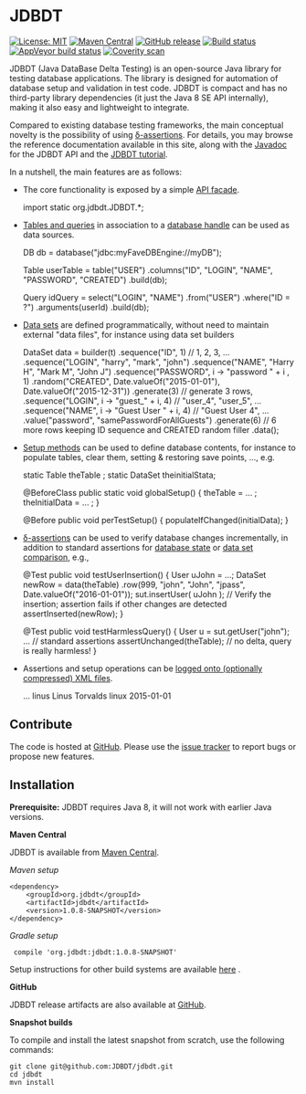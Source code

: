 # JDBDT 

[![License: MIT](https://img.shields.io/badge/License-MIT-yellow.svg)](http://jdbdt.org/MIT_License.html)
[![Maven Central](https://img.shields.io/maven-central/v/org.jdbdt/jdbdt.svg)](https://search.maven.org/#search%7Cga%7C1%7Corg.jdbdt)
[![GitHub release](https://img.shields.io/github/release/JDBDT/jdbdt.svg)](https://github.com/JDBDT/jdbdt/releases)
[![Build status](https://api.travis-ci.org/JDBDT/jdbdt.png?branch=master)](https://travis-ci.org/JDBDT/jdbdt)
[![AppVeyor build status](https://ci.appveyor.com/api/projects/status/647d281hp1b8py3p?svg=false)](https://ci.appveyor.com/project/edrdo/jdbdt)
[![Coverity scan](https://scan.coverity.com/projects/13763/badge.svg?flat=1)](https://scan.coverity.com/projects/edrdo-jdbdt)

JDBDT (Java DataBase Delta Testing) is an open-source Java library for 
testing database applications. The library is designed for automation 
of database setup and validation in test code. 
JDBDT is compact and has no third-party library dependencies (it just the Java 8 SE API internally), 
making it also easy and lightweight to integrate. 

Compared to existing database testing frameworks, the main conceptual novelty
is the possibility of using [&delta;-assertions](DBAssertions.html#DeltaAssertions). 
For details, you may browse the reference documentation available in this site, along with the [Javadoc](apidocs/index.html?org/jdbdt/JDBDT.html) for the JDBDT API and the [JDBDT tutorial](Tutorial.html).

In a nutshell, the main features are as follows:

* The core functionality is exposed by a simple [API facade](Facade.html).


    import static org.jdbdt.JDBDT.*;


* [Tables and queries](DataSources.html) in association to a [database handle](DB.html) 
can be used as data sources.   


    DB db = database("jdbc:myFaveDBEngine://myDB");
    
    Table userTable = 
      table("USER")
	 .columns("ID", "LOGIN", "NAME", "PASSWORD", "CREATED")
	 .build(db);
	 
	Query idQuery = 
	  select("LOGIN", "NAME")
     .from("USER")
     .where("ID = ?")
     .arguments(userId)
     .build(db);


* [Data sets](DataSets.html) are defined programmatically,
without need to maintain external "data files", for instance using data set builders


    DataSet data = 
       builder(t)
      .sequence("ID", 1) // 1, 2, 3, ...
      .sequence("LOGIN", "harry", "mark", "john")
      .sequence("NAME", "Harry H", "Mark M", "John J")
      .sequence("PASSWORD", i -> "password " + i , 1)
      .random("CREATED", Date.valueOf("2015-01-01"), Date.valueOf("2015-12-31"))
      .generate(3) // generate 3 rows, 
      .sequence("LOGIN", i -> "guest_" + i, 4)  // "user_4", "user_5", ...
      .sequence("NAME", i -> "Guest User " + i, 4) // "Guest User 4", ...
      .value("password", "samePasswordForAllGuests") 
      .generate(6) // 6 more rows keeping ID sequence and CREATED random filler
      .data();   
   
      
* [Setup methods](DBSetup.html) can be used to define database contents, 
for instance to populate tables, clear them, setting & restoring save points, ..., e.g.


    static Table theTable ;
    static DataSet theinitialStata; 
    
    @BeforeClass
    public static void globalSetup() {
      theTable = ... ;
      theInitialData = ... ;
    }
    
    @Before
    public void perTestSetup() {
       populateIfChanged(initialData);
    }


* [&delta;-assertions](DBAssertions.html#DeltaAssertions) can be used to verify 
database changes incrementally, in addition to standard
assertions for [database state](DBAssertions.html#StateAssertions) 
or [data set comparison](DBAssertions.html#DataSetAssertions), e.g., 

   
    @Test
    public void testUserInsertion() {
      User uJohn = ...;
      DataSet newRow = 
         data(theTable)
        .row(999, "john", "John", "jpass", Date.valueOf("2016-01-01"));
	  sut.insertUser( uJohn ); 
	  // Verify the insertion; assertion fails if other changes are detected
	  assertInserted(newRow); 
	}
	
	@Test
	public void testHarmlessQuery() {
	  User u = sut.getUser("john");
	  ... // standard assertions
	  assertUnchanged(theTable); // no delta, query is really harmless!
    }
    
* Assertions and setup operations can be [logged onto (optionally compressed) XML files](Logs.html).


	<jdbdt-log-message time="..." version="...">
    ...
	  <delta-assertion>
        <expected>
          <old-data count="0"/>
          <new-data count="0"/>
        </expected>
        <errors>
      	  <old-data>
            <expected count="0"/>
            <actual count="1">
              <row>
                <column java-type="java.lang.String" label="LOGIN">linus</column>
                <column java-type="java.lang.String" label="NAME">Linus Torvalds</column>
                <column java-type="java.lang.String" label="PASSWORD">linux</column>
                <column java-type="java.sql.Date" label="CREATED">2015-01-01</column>
              </row>
            </actual>
          </old-data>
          <new-data>
            <expected count="0"/>
            <actual count="0"/>
          </new-data>
        </errors>
      </delta-assertion>
    </jdbdt-log-message>


## Contribute

The code is hosted at [GitHub](https://github.com/JDBDT/jdbdt).
Please use the [issue tracker](https://github.com/edrdo/JDBDT/issues)
to report bugs or propose new features.

## Installation 

**Prerequisite:** JDBDT requires Java 8, it will not work 
with earlier Java versions. 

**Maven Central**

JDBDT is available from [Maven Central](http://search.maven.org/#search%7Cga%7C1%7Cjdbdt).

*Maven setup*

	<dependency>
		<groupId>org.jdbdt</groupId>
        <artifactId>jdbdt</artifactId>
        <version>1.0.8-SNAPSHOT</version>
    </dependency>

*Gradle setup*

     compile 'org.jdbdt:jdbdt:1.0.8-SNAPSHOT'

Setup instructions for other build systems are available [here](dependency-info.html) .
    
**GitHub**

JDBDT release artifacts are also available
at [GitHub](https://github.com/JDBDT/jdbdt/releases).

**Snapshot builds**

To compile and install the latest snapshot from scratch, use
the following commands:

	git clone git@github.com:JDBDT/jdbdt.git
	cd jdbdt
	mvn install 
